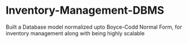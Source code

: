 # Inventory-Management-DBMS
Built a Database model normalized upto Boyce-Codd Normal Form, for inventory management along with being highly scalable

